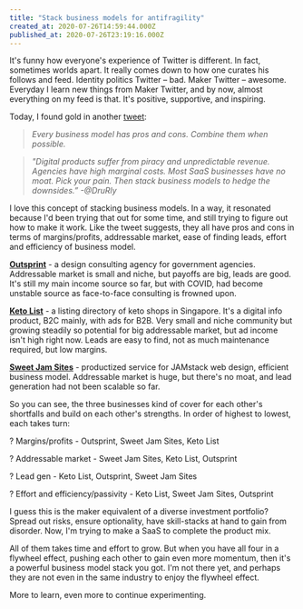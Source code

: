 ```yaml
---
title: "Stack business models for antifragility"
created_at: 2020-07-26T14:59:44.000Z
published_at: 2020-07-26T23:19:16.000Z
---
```

It's funny how everyone's experience of Twitter is different. In fact, sometimes worlds apart. It really comes down to how one curates his follows and feed. Identity politics Twitter – bad. Maker Twitter – awesome. Everyday I learn new things from Maker Twitter, and by now, almost everything on my feed is that. It's positive, supportive, and inspiring. 

  

Today, I found gold in another [tweet](https://twitter.com/samshepler/status/1287000513242947585?s=21):

  

> _Every business model has pros and cons. Combine them when possible._ 

> _"Digital products suffer from piracy and unpredictable revenue. Agencies have high marginal costs. Most SaaS businesses have no moat. Pick your pain. Then stack business models to hedge the downsides.” -@DruRly_

  

I love this concept of stacking business models. In a way, it resonated because I'd been trying that out for some time, and still trying to figure out how to make it work. Like the tweet suggests, they all have pros and cons in terms of margins/profits, addressable market, ease of finding leads, effort and efficiency of business model. 

  

[**Outsprint**](https://outsprint.io) - a design consulting agency for government agencies. Addressable market is small and niche, but payoffs are big, leads are good. It's still my main income source so far, but with COVID, had become unstable source as face-to-face consulting is frowned upon. 

[**Keto List**](https://ketolistsingapore.com) - a listing directory of keto shops in Singapore. It's a digital info product, B2C mainly, with ads for B2B. Very small and niche community but growing steadily so potential for big addressable market, but ad income isn't high right now. Leads are easy to find, not as much maintenance required, but low margins.

[**Sweet Jam Sites**](https://sweetjamsites.com) - productized service for JAMstack web design, efficient business model. Addressable market is huge, but there's no moat, and lead generation had not been scalable so far. 

  

So you can see, the three businesses kind of cover for each other's shortfalls and build on each other's strengths. In order of highest to lowest, each takes turn:

  

? Margins/profits - Outsprint, Sweet Jam Sites, Keto List

? Addressable market - Sweet Jam Sites, Keto List, Outsprint

? Lead gen - Keto List, Outsprint, Sweet Jam Sites

? Effort and efficiency/passivity - Keto List, Sweet Jam Sites, Outsprint

  

I guess this is the maker equivalent of a diverse investment portfolio? Spread out risks, ensure optionality, have skill-stacks at hand to gain from disorder. Now, I'm trying to make a SaaS to complete the product mix. 

  

All of them takes time and effort to grow. But when you have all four in a flywheel effect, pushing each other to gain even more momentum, then it's a powerful business model stack you got. I'm not there yet, and perhaps they are not even in the same industry to enjoy the flywheel effect. 

  

More to learn, even more to continue experimenting.
